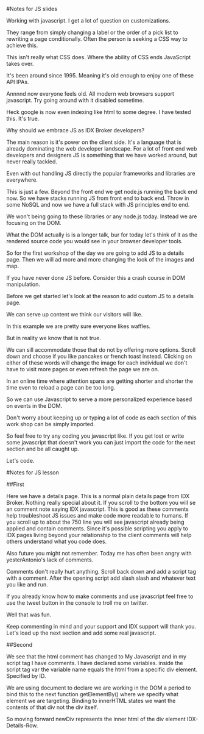 #Notes for JS slides

Working with javascript. I get a lot of question on customizations.

They range from simply changing a label or the order of a pick list to rewriting
a page conditionally. Often the person is seeking a CSS way to achieve this.

This isn't really what CSS does. Where the ability of CSS ends JavaScript takes over.

 It's been around since 1995. Meaning it's old enough to enjoy one of these API IPAs.

Annnnd now everyone feels old. All modern web browsers support javascript. Try going around
with it disabled sometime.

Heck google is now even indexing like html to some degree. I have tested this. It's true.

Why should we embrace JS as IDX Broker developers?

The main reason is it's power on the client side. It's a language that is already dominating the
web developer landscape. For a lot of front end web developers and designers JS is something that we have worked around, but never really tackled.

Even with out handling JS directly the popular frameworks and libraries are everywhere.

This is just a few. Beyond the front end we get node.js running the back end now. So we have stacks
 running JS from front end to back end. Throw in some NoSQL and now we have a full stack with JS
 principles end to end.

We won't being going to these libraries or any node.js today. Instead we are focusing on the DOM.

What the DOM actually is is a longer talk, bur for today let's think of it as the rendered source code you would see in your browser developer tools.

So for the first workshop of the day we are going to add JS to a details page. Then we will ad more and more changing the look of the images and map.

If you have never done JS before. Consider this a crash course in DOM manipulation.

Before we get started let's look at the reason to add custom JS to a details page.

We can serve up content we think our visitors will like.

In this example we are pretty sure everyone likes waffles.

But in reality we know that is not true.

We can sill accommodate those that do not by offering more options. Scroll down and choose if you
like pancakes or french toast instead. Clicking on either of these words will change the image for
each individual we don't have to visit more pages or even refresh the page we are on.

In an online time where attention spans are getting shorter and shorter the time even to reload
 a page can be too long.

So we can use Javascript to serve a more personalized experience based on events in the DOM.

Don't worry about keeping up or typing a lot of code as each section of this work shop can be simply
imported.

So feel free to try any coding you javascript like. If you get lost or write some javascript
that doesn't work you can just import the code for the next section and be all caught up.

Let's code.


#Notes for JS lesson

##First

Here we have a details page. This is a normal plain details page from IDX Broker. Nothing really special about it.
If you scroll to the bottom you will se an comment note saying IDX javascript. This is good as these comments
help troubleshoot JS issues and make code more readable to humans. If you scroll up to about the 750 line you
will see javascript already being applied and contain comments. Since it's possible scripting you apply
to IDX pages living beyond your relationship to the client comments will help others understand what you code does.

Also future you might not remember. Today me has often been angry with yesterAntonio's lack of comments.

Comments don't really hurt anything. Scroll back down and add a script tag with a comment.
After the opening script add slash slash and whatever text you like and run.

If you already know how to make comments and use javascript feel free to use the tweet button
in the console to troll me on twitter.

Well that was fun.

Keep commenting in mind and your support and IDX support will thank you.
Let's load up the next section and add some real javascript.

##Second

We see that the html comment has changed to My Javascript and in my script tag I have comments.
I have declared some variables.
inside the script tag var the variable name equals the html from a specific div element. Specified by ID.

We are using document to declare we are working in the DOM a period to bind this to the next function
getElementBy() where we specify what element we are targeting. Binding to innerHTML states we want the contents of that div
not the div itself.

So moving forward newDiv represents the inner html of the div element IDX-Details-Row.
